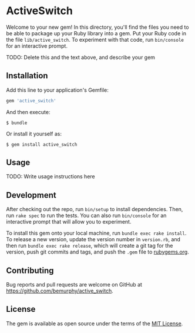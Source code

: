 # ActiveSwitch

Welcome to your new gem! In this directory, you'll find the files you need to be able to package up your Ruby library into a gem. Put your Ruby code in the file `lib/active_switch`. To experiment with that code, run `bin/console` for an interactive prompt.

TODO: Delete this and the text above, and describe your gem

## Installation

Add this line to your application's Gemfile:

```ruby
gem 'active_switch'
```

And then execute:

    $ bundle

Or install it yourself as:

    $ gem install active_switch

## Usage

TODO: Write usage instructions here

## Development

After checking out the repo, run `bin/setup` to install dependencies. Then, run `rake spec` to run the tests. You can also run `bin/console` for an interactive prompt that will allow you to experiment.

To install this gem onto your local machine, run `bundle exec rake install`. To release a new version, update the version number in `version.rb`, and then run `bundle exec rake release`, which will create a git tag for the version, push git commits and tags, and push the `.gem` file to [rubygems.org](https://rubygems.org).

## Contributing

Bug reports and pull requests are welcome on GitHub at https://github.com/bemurphy/active_switch.


## License

The gem is available as open source under the terms of the [MIT License](http://opensource.org/licenses/MIT).

